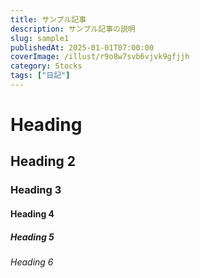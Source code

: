 ```yaml
---
title: サンプル記事
description: サンプル記事の説明
slug: sample1
publishedAt: 2025-01-01T07:00:00
coverImage: /illust/r9o8w7svb6vjvk9gfjjh
category: Stocks
tags: ["日記"]
---
```


# Heading

## Heading 2

### Heading 3

#### Heading 4

##### Heading 5

###### Heading 6

